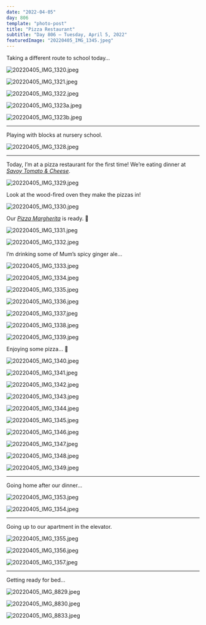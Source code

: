 ```yaml
---
date: "2022-04-05"
day: 806
template: "photo-post"
title: "Pizza Restaurant"
subtitle: "Day 806 – Tuesday, April 5, 2022"
featuredImage: "20220405_IMG_1345.jpeg"
---
```


Taking a different route to school today…

![20220405_IMG_1320.jpeg](20220405_IMG_1320.jpeg)

![20220405_IMG_1321.jpeg](20220405_IMG_1321.jpeg)

![20220405_IMG_1322.jpeg](20220405_IMG_1322.jpeg)

![20220405_IMG_1323a.jpeg](20220405_IMG_1323a.jpeg)

![20220405_IMG_1323b.jpeg](20220405_IMG_1323b.jpeg)

<hr />

Playing with blocks at nursery school.

![20220405_IMG_1328.jpeg](20220405_IMG_1328.jpeg)

<hr />

Today, I’m at a pizza restaurant for the first time! We’re eating dinner at _<a href="https://goo.gl/maps/7Hkfgnhx84fJPaFK9">Savoy Tomato & Cheese</a>_.

![20220405_IMG_1329.jpeg](20220405_IMG_1329.jpeg)

Look at the wood-fired oven they make the pizzas in!

![20220405_IMG_1330.jpeg](20220405_IMG_1330.jpeg)

Our _<a href="https://en.wikipedia.org/wiki/Pizza_Margherita">Pizza Margherita</a>_ is ready. 🍕

![20220405_IMG_1331.jpeg](20220405_IMG_1331.jpeg)

![20220405_IMG_1332.jpeg](20220405_IMG_1332.jpeg)

I’m drinking some of Mum’s spicy ginger ale…

![20220405_IMG_1333.jpeg](20220405_IMG_1333.jpeg)

![20220405_IMG_1334.jpeg](20220405_IMG_1334.jpeg)

![20220405_IMG_1335.jpeg](20220405_IMG_1335.jpeg)

![20220405_IMG_1336.jpeg](20220405_IMG_1336.jpeg)

![20220405_IMG_1337.jpeg](20220405_IMG_1337.jpeg)

![20220405_IMG_1338.jpeg](20220405_IMG_1338.jpeg)

![20220405_IMG_1339.jpeg](20220405_IMG_1339.jpeg)

Enjoying some pizza… 🍕

![20220405_IMG_1340.jpeg](20220405_IMG_1340.jpeg)

![20220405_IMG_1341.jpeg](20220405_IMG_1341.jpeg)

![20220405_IMG_1342.jpeg](20220405_IMG_1342.jpeg)

![20220405_IMG_1343.jpeg](20220405_IMG_1343.jpeg)

![20220405_IMG_1344.jpeg](20220405_IMG_1344.jpeg)

![20220405_IMG_1345.jpeg](20220405_IMG_1345.jpeg)

![20220405_IMG_1346.jpeg](20220405_IMG_1346.jpeg)

![20220405_IMG_1347.jpeg](20220405_IMG_1347.jpeg)

![20220405_IMG_1348.jpeg](20220405_IMG_1348.jpeg)

![20220405_IMG_1349.jpeg](20220405_IMG_1349.jpeg)

<hr />

Going home after our dinner…

![20220405_IMG_1353.jpeg](20220405_IMG_1353.jpeg)

![20220405_IMG_1354.jpeg](20220405_IMG_1354.jpeg)

<hr />

Going up to our apartment in the elevator.

![20220405_IMG_1355.jpeg](20220405_IMG_1355.jpeg)

![20220405_IMG_1356.jpeg](20220405_IMG_1356.jpeg)

![20220405_IMG_1357.jpeg](20220405_IMG_1357.jpeg)

<hr />

Getting ready for bed…

![20220405_IMG_8829.jpeg](20220405_IMG_8829.jpeg)

![20220405_IMG_8830.jpeg](20220405_IMG_8830.jpeg)

![20220405_IMG_8833.jpeg](20220405_IMG_8833.jpeg)

